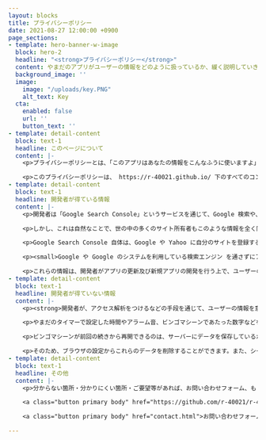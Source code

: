 ```yaml
---
layout: blocks
title: プライバシーポリシー
date: 2021-08-27 12:00:00 +0900
page_sections:
- template: hero-banner-w-image
  block: hero-2
  headline: "<strong>プライバシーポリシー</strong>"
  content: やまだのアプリがユーザーの情報をどのように扱っているか、緩く説明していきます。<br><br>最終更新：2021/8/27<br>公開：2021/3/27
  background_image: ''
  image:
    image: "/uploads/key.PNG"
    alt_text: Key
  cta:
    enabled: false
    url: ''
    button_text: ''
- template: detail-content
  block: text-1
  headline: このページについて
  content: |-
    <p>プライバシーポリシーとは、「このアプリはあなたの情報をこんなふうに使いますよ」という、開発者と利用者の間での約束です。このページでは、私とあなたの約束を緩く書いていきます。</p>

    <p>このプライバシーポリシーは、 https://r-40021.github.io/ 下のすべてのコンテンツに適用されます。そのため、私が提供している拡張機能には適用されません。拡張機能のプライバシーに関する情報は、Chromeウェブストアの「プライバシーへの取り組み」タブに掲載されています。</p>
- template: detail-content
  block: text-1
  headline: 開発者が得ている情報
  content: |-
    <p>開発者は「Google Search Console」というサービスを通じて、Google 検索や、Google のシステムを利用している検索エンジン<small>(Yahooなど)</small>の検索結果の一覧に、何回自分のWEBサイトが表示されたか、何回そのWEBサイトが開かれたか、どのような単語で多く検索されているのか、などの情報を得ています。</p>

    <p>しかし、これは自然なことで、世の中の多くのサイト所有者もこのような情報を全く同じ手段で得ています。</p>

    <p>Google Search Console 自体は、Google や Yahoo に自分のサイトを登録する上で必要なのですが、上記のような情報を得ることもできるようになっています。</p>

    <p><small>Google や Google のシステムを利用している検索エンジン を通さずにアクセスした場合は、開発者に「ページを何回開いたか」などの情報は提供されません。</small></p>

    <p>これらの情報は、開発者がアプリの更新及び新規アプリの開発を行う上で、ユーザーの好みを反映するために用います。</p>
- template: detail-content
  block: text-1
  headline: 開発者が得ていない情報
  content: |-
    <p><strong>開発者が、アクセス解析をつけるなどの手段を通じて、ユーザーの情報を意図的に収集することはありません。</strong></p>

    <p>やまだのタイマーで設定した時間やアラーム音、ビンゴマシーンであたった数字などを、開発者が知ることは不可能な仕組みになっています。<br><small>誰もが閲覧できるSNSにこれらの情報を投稿した場合などは除きます。さすがにね。</small></p>

    <p>ビンゴマシーンが前回の続きから再開できるのは、サーバーにデータを保存しているからではありません。アプリが使うデータは、すべて端末の中に保存しています。<br><small>具体的には、「Local Storage」という仕組みを利用しています。</small></p>

    <p>そのため、ブラウザの設定からこれらのデータを削除することができます。また、シークレットモードなどでは、ブラウザを終了するとこれらのデータが削除されます。</p>
- template: detail-content
  block: text-1
  headline: その他
  content: |-
    <p>分からない箇所・分かりにくい箇所・ご要望等があれば、お問い合わせフォーム、もしくはGitHub Issuesにお気軽にお書きください。また、このプライバシーポリシーは予告なく変更される場合があります。</p>

    <a class="button primary body" href="https://github.com/r-40021/r-40021.github.io/issues" target="_blank">GitHub Issues</a>

    <a class="button primary body" href="contact.html">お問い合わせフォーム</a>

---
```

